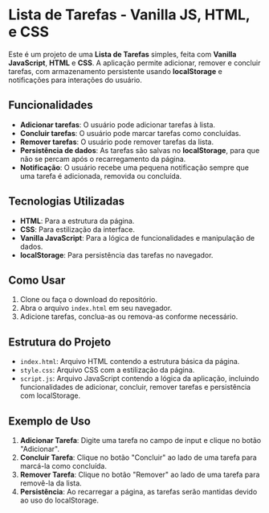 # Lista de Tarefas - Vanilla JS, HTML, e CSS

Este é um projeto de uma **Lista de Tarefas** simples, feita com **Vanilla JavaScript**, **HTML** e **CSS**. A aplicação permite adicionar, remover e concluir tarefas, com armazenamento persistente usando **localStorage** e notificações para interações do usuário.

## Funcionalidades

- **Adicionar tarefas**: O usuário pode adicionar tarefas à lista.
- **Concluir tarefas**: O usuário pode marcar tarefas como concluídas.
- **Remover tarefas**: O usuário pode remover tarefas da lista.
- **Persistência de dados**: As tarefas são salvas no **localStorage**, para que não se percam após o recarregamento da página.
- **Notificação**: O usuário recebe uma pequena notificação sempre que uma tarefa é adicionada, removida ou concluída.

## Tecnologias Utilizadas

- **HTML**: Para a estrutura da página.
- **CSS**: Para estilização da interface.
- **Vanilla JavaScript**: Para a lógica de funcionalidades e manipulação de dados.
- **localStorage**: Para persistência das tarefas no navegador.

## Como Usar

1. Clone ou faça o download do repositório.
2. Abra o arquivo `index.html` em seu navegador.
3. Adicione tarefas, conclua-as ou remova-as conforme necessário.

## Estrutura do Projeto

- `index.html`: Arquivo HTML contendo a estrutura básica da página.
- `style.css`: Arquivo CSS com a estilização da página.
- `script.js`: Arquivo JavaScript contendo a lógica da aplicação, incluindo funcionalidades de adicionar, concluir, remover tarefas e persistência com localStorage.

## Exemplo de Uso

1. **Adicionar Tarefa**: Digite uma tarefa no campo de input e clique no botão "Adicionar".
2. **Concluir Tarefa**: Clique no botão "Concluir" ao lado de uma tarefa para marcá-la como concluída.
3. **Remover Tarefa**: Clique no botão "Remover" ao lado de uma tarefa para removê-la da lista.
4. **Persistência**: Ao recarregar a página, as tarefas serão mantidas devido ao uso do localStorage.
